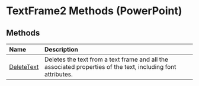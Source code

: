 
# TextFrame2 Methods (PowerPoint)

## Methods



|**Name**|**Description**|
|:-----|:-----|
|[DeleteText](47197c75-99be-4f42-0b4a-bf9207480a94.md)|Deletes the text from a text frame and all the associated properties of the text, including font attributes.|
